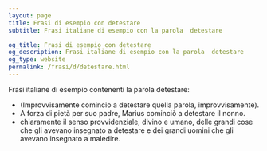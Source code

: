 ```yaml
---
layout: page
title: Frasi di esempio con detestare 
subtitle: Frasi italiane di esempio con la parola  detestare

og_title: Frasi di esempio con detestare 
og_description: Frasi italiane di esempio con la parola  detestare
og_type: website
permalink: /frasi/d/detestare.html
---
```


Frasi italiane di esempio contenenti la parola detestare:


- (Improvvisamente comincio a detestare quella parola, improvvisamente).
- A forza di pietà per suo padre, Marius cominciò a detestare il nonno.
- chiaramente il senso provvidenziale, divino e umano, delle grandi cose che gli avevano insegnato a detestare e dei grandi uomini che gli avevano insegnato a maledire.
